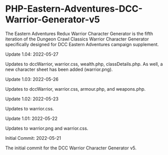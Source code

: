 # PHP-Eastern-Adventures-DCC-Warrior-Generator-v5
The Eastern Adventures Redux Warrior Character Generator is the fifth iteration of the Dungeon Crawl Classics Warrior Character Generator specifically designed for DCC Eastern Adventures campaign supplement.



Update 1.04: 2022-05-27

Updates to dccWarrior, warrior.css, wealth.php, classDetails.php.  As well, a new character sheet has been added (warrior.png).


Update 1.03: 2022-05-26

Updates to dccWarrior, warrior.css, armour.php, and weapons.php.



Update 1.02: 2022-05-23

Updates to warrior.css.



Update 1.01: 2022-05-22

Updates to warrior.png and warrior.css.



Initial Commit: 2022-05-21

The initial commit for the DCC Warrior Character Generator v5.
